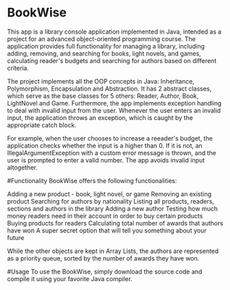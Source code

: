 # BookWise
This app is a library console application implemented in Java, intended as a project for an advanced object-oriented programming course. The application provides full functionality for managing a library, including adding, removing, and searching for books, light novels, and games, calculating reader's budgets and searching for authors based on different criteria.

The project implements all the OOP concepts in Java: Inheritance, Polymorphism, Encapsulation and Abstraction.
It has 2 abstract classes, which serve as the base classes for 5 others: Reader, Author, Book, LightNovel and Game. Furthermore, the app implements exception handling to deal with invalid input from the user. Whenever the user enters an invalid input, the application throws an exception, which is caught by the appropriate catch block.

For example, when the user chooses to increase a reeader's budget, the application checks whether the input is a higher than 0. If it is not, an IllegalArgumentException with a custom error message is thrown, and the user is prompted to enter a valid number. The app avoids invalid input altogether.

#Functionality
BookWise offers the following functionalities:

Adding a new product - book, light novel, or game
Removing an existing product
Searching for authors by nationality
Listing all products, readers, sections and authors in the library
Adding a new author
Testing how much money readers need in their account in order to buy certain products
Buying products for readers
Calculating total number of awards that authors have won
A super secret option that will tell you something about your future

While the other objects are kept in Array Lists, the authors are represented as a priority queue, sorted by the number of awards they have won.

#Usage
To use the BookWise, simply download the source code and compile it using your favorite Java compiler.
